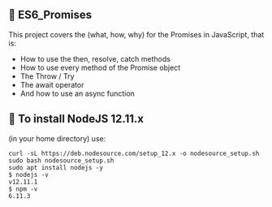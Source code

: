 ## :file_folder: ES6_Promises

This project covers the (what, how, why) for the Promises in JavaScript, that is:
- How to use the then, resolve, catch methods
- How to use every method of the Promise object
- The Throw / Try
- The await operator
- And how to use an async function

## :scroll: To install NodeJS 12.11.x
(in your home directory) use:
```
curl -sL https://deb.nodesource.com/setup_12.x -o nodesource_setup.sh
sudo bash nodesource_setup.sh
sudo apt install nodejs -y
$ nodejs -v
v12.11.1
$ npm -v
6.11.3
```
